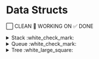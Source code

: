 # Data Structs
:white_large_square: CLEAN
:pushpin: WORKING ON
:white_check_mark: DONE


<details>
<summary>Stack :white_check_mark:</summary>

# [Stack C](/stack/stackcode.c)
# [Stack PYTHON](/stack/stackcode.py)

</details>

<details>
<summary>Queue :white_check_mark:</summary>

# [Queue C](/stack/stackcode.c)
# [Queue PYTHON](/stack/stackcode.py)

</details>

<details>
<summary>Tree :white_large_square:</summary>

# Nothing YET

</details>
